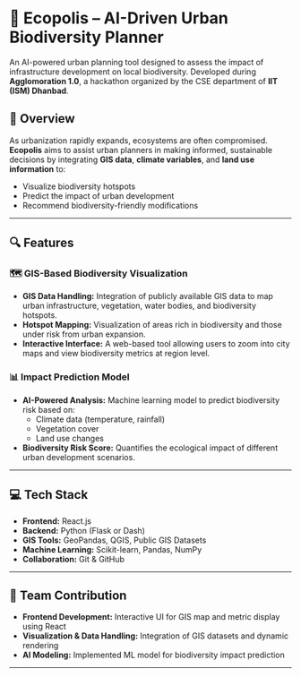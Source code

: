 # 🌱 Ecopolis – AI-Driven Urban Biodiversity Planner

An AI-powered urban planning tool designed to assess the impact of infrastructure development on local biodiversity. Developed during **Agglomoration 1.0**, a hackathon organized by the CSE department of **IIT (ISM) Dhanbad**.

## 🚀 Overview

As urbanization rapidly expands, ecosystems are often compromised. **Ecopolis** aims to assist urban planners in making informed, sustainable decisions by integrating **GIS data**, **climate variables**, and **land use information** to:

- Visualize biodiversity hotspots
- Predict the impact of urban development
- Recommend biodiversity-friendly modifications

---

## 🔍 Features

### 🗺️ GIS-Based Biodiversity Visualization
- **GIS Data Handling:** Integration of publicly available GIS data to map urban infrastructure, vegetation, water bodies, and biodiversity hotspots.
- **Hotspot Mapping:** Visualization of areas rich in biodiversity and those under risk from urban expansion.
- **Interactive Interface:** A web-based tool allowing users to zoom into city maps and view biodiversity metrics at region level.

### 📊 Impact Prediction Model
- **AI-Powered Analysis:** Machine learning model to predict biodiversity risk based on:
  - Climate data (temperature, rainfall)
  - Vegetation cover
  - Land use changes
- **Biodiversity Risk Score:** Quantifies the ecological impact of different urban development scenarios.

---

## 💻 Tech Stack

- **Frontend:** React.js
- **Backend:** Python (Flask or Dash)
- **GIS Tools:** GeoPandas, QGIS, Public GIS Datasets
- **Machine Learning:** Scikit-learn, Pandas, NumPy
- **Collaboration:** Git & GitHub

---

## 🧠 Team Contribution

- **Frontend Development:** Interactive UI for GIS map and metric display using React
- **Visualization & Data Handling:** Integration of GIS datasets and dynamic rendering
- **AI Modeling:** Implemented ML model for biodiversity impact prediction

---


